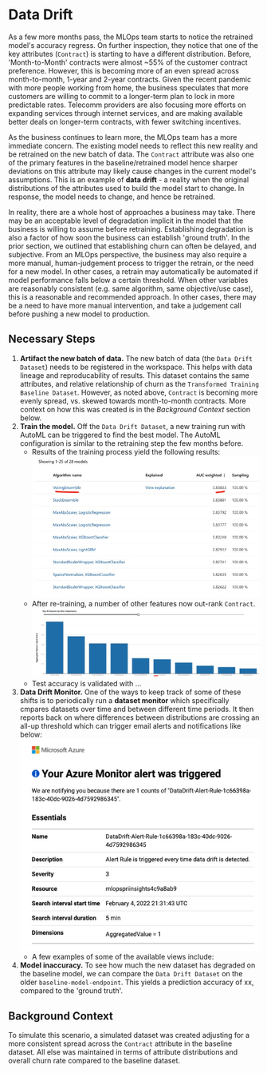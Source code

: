 # Data Drift
As a few more months pass, the MLOps team starts to notice the retrained model's accuracy regress. On further
inspection, they notice that one of the key attributes (`Contract`) is starting to have a different
distribution. Before, 'Month-to-Month' contracts were almost ~55% of the customer contract preference.
However, this is becoming more of an even spread across month-to-month, 1-year and 2-year contracts. Given the
recent pandemic with more people working from home, the business speculates that more customers are willing to
commit to a longer-term plan to lock in more predictable rates. Telecomm providers are also focusing more
efforts on expanding services through internet services, and are making available better deals on longer-term
contracts, with fewer switching incentives.

As the business continues to learn more, the MLOps team has a more immediate concern. The existing model needs
to reflect this new reality and be retrained on the new batch of data. The `Contract` attribute was also one
of the primary features in the baseline/retrained model hence sharper deviations on this attribute may likely
cause changes in the current model's assumptions. This is an example of **data drift** - a reality when the
original distributions of the attributes used to build the model start to change. In response, the model needs
to change, and hence be retrained.

In reality, there are a whole host of approaches a business may take. There may be an acceptable level of
degradation implicit in the model that the business is willing to assume before retraining. Establishing
degradation is also a factor of how soon the business can establish 'ground truth'. In the prior section, we
outlined that establishing churn can often be delayed, and subjective. From an MLOps perspective, the business
may also require a more manual, human-judgement process to trigger the retrain, or the need for a new model.
In other cases, a retrain may automatically be automated if model performance falls below a certain threshold.
When other variables are reasonably consistent (e.g. same algorithm, same objective/use case), this is a
reasonable and recommended approach. In other cases, there may be a need to have more manual intervention, and
take a judgement call before pushing a new model to production.

## Necessary Steps
1. **Artifact the new batch of data.** The new batch of data (the `Data Drift Dataset`) needs to be registered
   in the workspace. This helps with data lineage and reproducability of results. This dataset contains the
   same attributes, and relative relationship of churn as the `Transformed Training Baseline Dataset`.
   However, as noted above, `Contract` is becoming more evenly spread, vs. skewed towards month-to-month
   contracts. More context on how this was created is in the *Background Context* section below.
2. **Train the model.** Off the `Data Drift Dataset`, a new training run with AutoML can be triggered to find
   the best model. The AutoML configuration is similar to the retraining step the few months before.
	- Results of the training process yield the following results:
	  ![datadrift_models](./imgs/ddrift_models.jpg)
	- After re-training, a number of other features now out-rank `Contract`.
	  ![ddrift_exp_features](./imgs/ddrift_exp_features.jpg)
	- Test accuracy is validated with ...
3. **Data Drift Monitor.** One of the ways to keep track of some of these shifts is to periodically run a
   **dataset monitor** which specifically cmpares datasets over time and between different time periods. It
   then reports back on where differences between distributions are crossing an all-up threshold which can
   trigger email alerts and notifications like below: ![data_drift_alert](./imgs/data_drift_alert.jpg)
	- A few examples of some of the available views include: <pic1>
4. **Model inaccuracy.** To see how much the new dataset has degraded on the baseline model, we can compare
   the `Data Drift Dataset` on the older `baseline-model-endpoint`. This yields a prediction accuracy of xx, compared
   to the 'ground truth'.

## Background Context
To simulate this scenario, a simulated dataset was created adjusting for a more consistent spread across the
`Contract` attribute in the baseline dataset. All else was maintained in terms of attribute distributions and
overall churn rate compared to the baseline dataset. 
